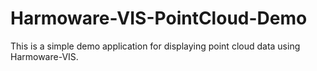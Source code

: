 # Harmoware-VIS-PointCloud-Demo
This is a simple demo application for displaying point cloud data using Harmoware-VIS.
